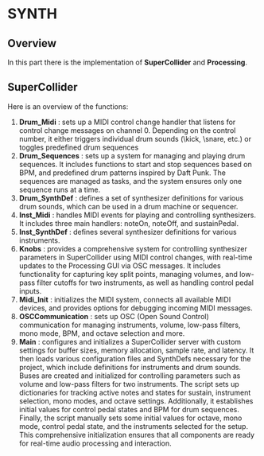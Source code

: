 # SYNTH

## Overview
In this part there is the implementation of **SuperCollider** and **Processing**. 

## SuperCollider
Here is an overview of the functions:
1) **Drum_Midi** : sets up a MIDI control change handler that listens for control change messages on channel 0. Depending on the control number, it either triggers individual drum sounds (\kick, \snare, etc.) or toggles predefined drum sequences
2) **Drum_Sequences** : sets up a system for managing and playing drum sequences. It includes functions to start and stop sequences based on BPM, and predefined drum patterns inspired by Daft Punk. The sequences are managed as tasks, and the system ensures only one sequence runs at a time.
3) **Drum_SynthDef** : defines a set of synthesizer definitions for various drum sounds, which can be used in a drum machine or sequencer.
4) **Inst_Midi** : handles MIDI events for playing and controlling synthesizers. It includes three main handlers: noteOn, noteOff, and sustainPedal.
5) **Inst_SynthDef** : defines several synthesizer definitions for various instruments.
6) **Knobs** : provides a comprehensive system for controlling synthesizer parameters in SuperCollider using MIDI control changes, with real-time updates to the Processing GUI via OSC messages. It includes functionality for capturing key split points, managing volumes, and low-pass filter cutoffs for two instruments, as well as handling control pedal inputs.
7) **Midi_Init** : initializes the MIDI system, connects all available MIDI devices, and provides options for debugging incoming MIDI messages.
8) **OSCCommunication** : sets up OSC (Open Sound Control) communication for managing instruments, volume, low-pass filters, mono mode, BPM, and octave selection and more.
9) **Main** : configures and initializes a SuperCollider server with custom settings for buffer sizes, memory allocation, sample rate, and latency. It then loads various configuration files and SynthDefs necessary for the project, which include definitions for instruments and drum sounds. Buses are created and initialized for controlling parameters such as volume and low-pass filters for two instruments. The script sets up dictionaries for tracking active notes and states for sustain, instrument selection, mono modes, and octave settings. Additionally, it establishes initial values for control pedal states and BPM for drum sequences. Finally, the script manually sets some initial values for octave, mono mode, control pedal state, and the instruments selected for the setup. This comprehensive initialization ensures that all components are ready for real-time audio processing and interaction.

